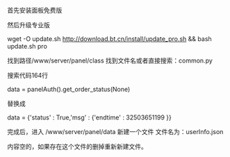 首先安装面板免费版

然后升级专业版

wget -O update.sh http://download.bt.cn/install/update_pro.sh && bash update.sh pro

找到路径/www/server/panel/class 找到文件名或者直接搜索：common.py


搜索代码164行

data = panelAuth().get_order_status(None)

替换成

data = {'status' : True,'msg' : {'endtime' : 32503651199 }}

完成后，进入 /www/server/panel/data 新建一个文件 文件名为：userInfo.json 

内容空的，如果存在这个文件的删掉重新新建文件。
